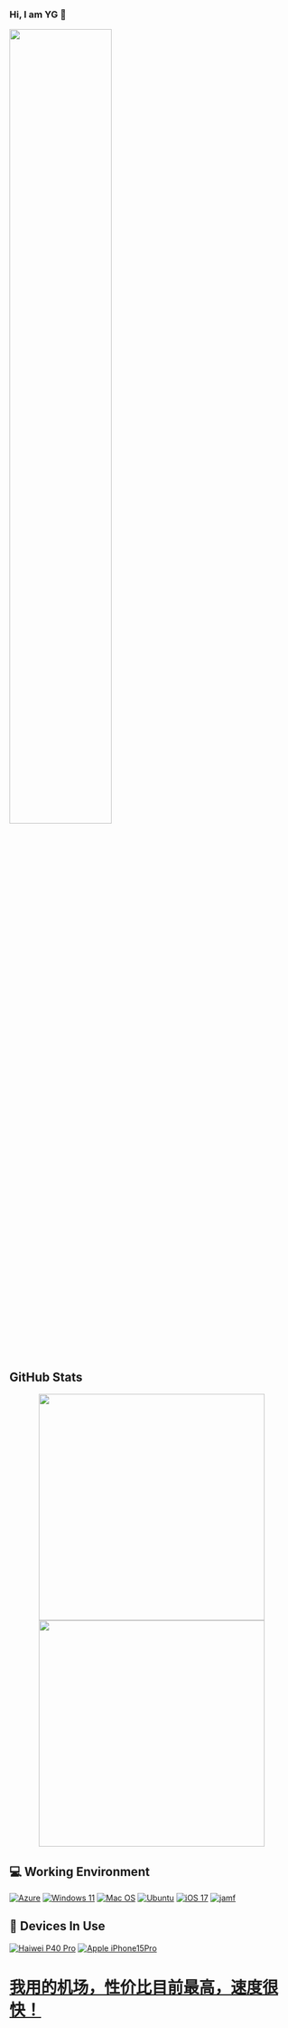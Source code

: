 ### Hi, I am YG 👋
<img src="https://rishavanand.github.io/static/images/greetings.gif" align="center" style="width: 60%" />
<h2>GitHub Stats</h2>
<!--<p><img src="https://github-readme-stats.vercel.app/api?username=qqsir-dev&amp;show_icons=true" alt="GitHub Stats"></p> -->
<p align = "center">
  <img src = "https://github-readme-stats.vercel.app/api?username=qqsir-dev&show_icons=true&theme=bear" width = 400>
  <img src = "https://github-readme-streak-stats.herokuapp.com?user=qqsir-dev&theme=dark&hide_border=true" width = 400>
</p>

## 💻 Working Environment
[![Azure](https://img.shields.io/badge/Azure%20-00adef?style=flat-square&logo=azure&logoColor=ffffff)](https://portal.azure.com/)
[![Windows 11](https://img.shields.io/badge/Windows%2011-00adef?style=flat-square&logo=windows&logoColor=ffffff)](https://www.microsoft.com/zh-cn/windows/windows-11)
[![Mac OS](https://img.shields.io/badge/MacOS%20Sonoma-a15522?style=flat-square&logo=MacOS&Color=ffffff)](https://support.apple.com/zh-cn/macos/)
[![Ubuntu](https://img.shields.io/badge/Ubuntu%2023%2e10-dd4814?style=flat-square&logo=ubuntu&logoColor=ffffff)](https://cn.ubuntu.com/download/desktop)
[![iOS 17](https://img.shields.io/badge/iOS%2017-b54bbf?style=flat-square&logo=ios&logoColor=ffffff)](https://www.apple.com/ios/ios-17/)
[![jamf](https://img.shields.io/badge/jamf%2011-b54bbf?style=flat-square&logo=ios&logoColor=ffffff)](https://www.jamf.com/)

## 📱 Devices In Use
[![Haiwei P40 Pro](https://img.shields.io/badge/Haiwei%20P40%20Pro-fd5355?style=flat-square&logo=huawei&logoColor=ffffff)](https://consumer.huawei.com/cn/phones/p40-pro/)
[![Apple iPhone15Pro](https://img.shields.io/badge/Apple%20iPhone%2015%20Pro-adse58?style=flat-square&logo=apple&logoColor=ffffff)](https://www.apple.com.cn/iphone-15-pro/)

# <a href="https://nexuscloud.ch/aff.php?aff=5">我用的机场，性价比目前最高，速度很快！</a>

